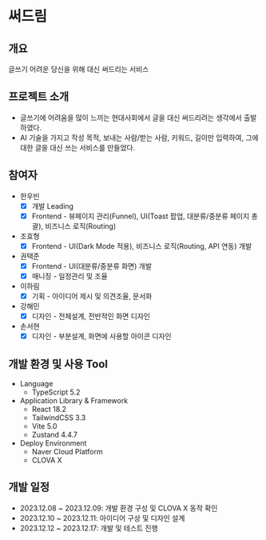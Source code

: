 # 써드림

## 개요
글쓰기 어려운 당신을 위해 대신 써드리는 서비스

## 프로젝트 소개
* 글쓰기에 어려움을 많이 느끼는 현대사회에서 글을 대신 써드리려는 생각에서 출발하였다.
* AI 기술을 가지고 작성 목적, 보내는 사람/받는 사람, 키워드, 길이만 입력하여, 그에 대한 글을 대신 쓰는 서비스를 만들었다.

## 참여자
* 한우빈
   - [x] 개발 Leading
   - [x] Frontend - 뷰페이지 관리(Funnel), UI(Toast 팝업, 대분류/중분류 페이지 총괄), 비즈니스 로직(Routing)
* 조효형
   - [x] Frontend - UI(Dark Mode 적용), 비즈니스 로직(Routing, API 연동) 개발
* 권택준
   - [x] Frontend - UI(대분류/중분류 화면) 개발
   - [x] 매니징 - 일정관리 및 조율
* 이하림
   - [x] 기획 - 아이디어 제시 및 의견조율, 문서화
* 강해민
   - [x] 디자인 - 전체설계, 전반적인 화면 디자인
* 손서현
   - [x] 디자인 - 부분설계, 화면에 사용할 아이콘 디자인

## 개발 환경 및 사용 Tool
* Language
    * TypeScript 5.2
* Application Library & Framework
    * React 18.2
    * TailwindCSS 3.3
    * Vite 5.0
    * Zustand 4.4.7
* Deploy Environment
    * Naver Cloud Platform
    * CLOVA X

## 개발 일정
- 2023.12.08 ~ 2023.12.09: 개발 환경 구성 및 CLOVA X 동작 확인
- 2023.12.10 ~ 2023.12.11: 아이디어 구상 및 디자인 설계
- 2023.12.12 ~ 2023.12.17: 개발 및 테스트 진행
